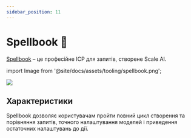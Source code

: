 ```yaml
---
sidebar_position: 11
---
```


# Spellbook 🚧

[Spellbook](https://scale.com/spellbook) – це професійне ІСР для запитів, створене Scale AI.

import Image from '@site/docs/assets/tooling/spellbook.png';

<div style={{textAlign: 'center'}}>
  <img src={Image} style={{width: "750px"}} />
</div>

## Характеристики

Spellbook дозволяє користувачам пройти повний цикл створення та порівняння запитів, точного налаштування моделей і приведення остаточних налаштувань до дії.